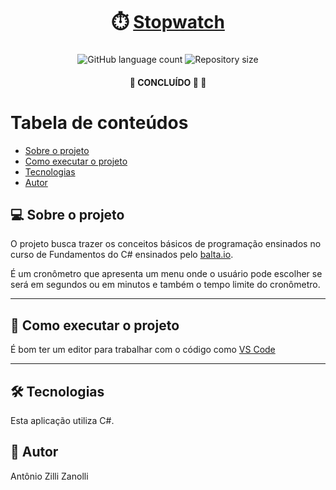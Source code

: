 <h1 align="center">
     ⏱️ <a href="#" alt="Stopwatch"> Stopwatch </a>
</h1>

<h3 align="center">

</h3>

<p align="center">
  <img alt="GitHub language count" src="https://img.shields.io/github/languages/count/AntonioZZanolli/Stopwatch?color=%2304D361">

  <img alt="Repository size" src="https://img.shields.io/github/repo-size/AntonioZZanolli/Stopwatch">
      
 
</p>

<h4 align="center">
	🚧   CONCLUÍDO 🚀 🚧
</h4>

Tabela de conteúdos
=================
<!--ts-->
   * [Sobre o projeto](#-sobre-o-projeto)
   * [Como executar o projeto](#-como-executar-o-projeto)
   * [Tecnologias](#-tecnologias)
   * [Autor](#-autor)
<!--te-->


## 💻 Sobre o projeto
O projeto busca trazer os conceitos básicos de programação ensinados no curso de Fundamentos do C# ensinados pelo [balta.io](https://balta.io/player/assistir/5ef614da-366d-6156-d049-694800000000).

É um cronômetro que apresenta um menu onde o usuário pode escolher se será em segundos ou em minutos e também o tempo limite do cronômetro.

---

## 🚀 Como executar o projeto
É bom ter um editor para trabalhar com o código como [VS Code](https://code.visualstudio.com/)

---

## 🛠 Tecnologias
Esta aplicação utiliza C#.

## 🦸 Autor
Antônio Zilli Zanolli
